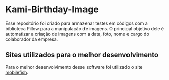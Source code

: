 # Kami-Birthday-Image
Esse repositório foi criado para armazenar testes em códigos com a biblioteca Pillow para a manipulação de imagens.
O principal objetivo dele é automatizar a criação de imagens com a data, foto, nome e cargo do colaborador da empresa.

## Sites utilizados para o melhor desenvolvimento
Para o melhor desenvolvimento desse software foi utilizado o site [mobilefish](https://www.mobilefish.com/services/record_mouse_coordinates/record_mouse_coordinates.php).